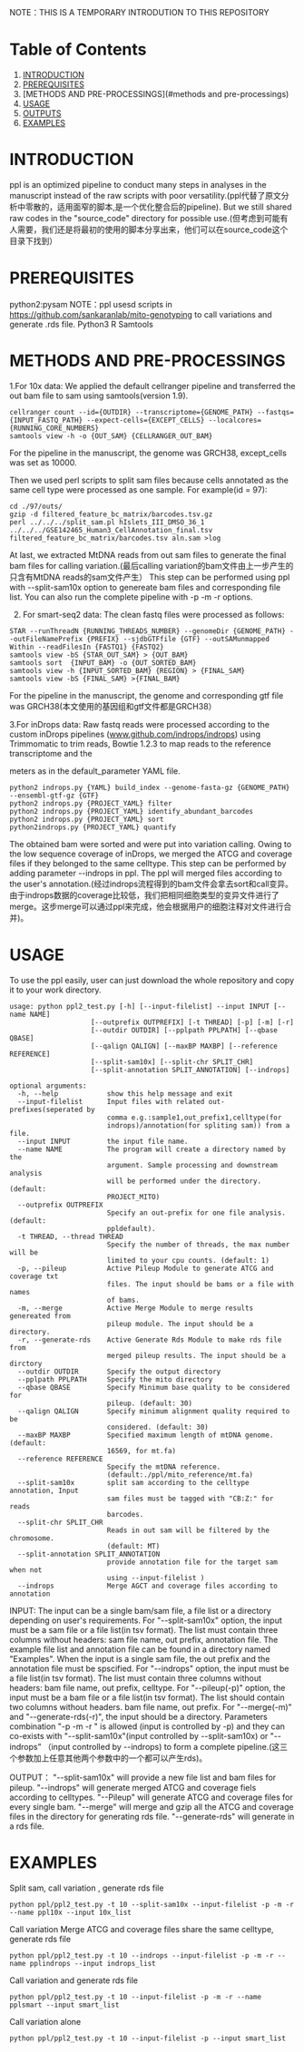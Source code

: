 NOTE：THIS IS A TEMPORARY INTRODUTION TO THIS REPOSITORY
# Table of Contents
1. [INTRODUCTION](#introduction)
2. [PREREQUISITES](#prerequisites)
3. [METHODS AND PRE-PROCESSINGS](#methods and pre-processings)
4. [USAGE](#usage)
5. [OUTPUTS](#outputs)
6. [EXAMPLES](#examples)

# INTRODUCTION 
ppl is an optimized pipeline to conduct many steps in analyses in the manuscript instead of the raw scripts with poor versatility.(ppl代替了原文分析中零散的，适用面窄的脚本,是一个优化整合后的pipeline). But we still shared raw codes in the "source_code" directory for possible use.(但考虑到可能有人需要，我们还是将最初的使用的脚本分享出来，他们可以在source_code这个目录下找到）

# PREREQUISITES
python2:pysam
NOTE：ppl usesd scripts in https://github.com/sankaranlab/mito-genotyping to call variations and generate .rds file.
Python3
R
Samtools

# METHODS AND PRE-PROCESSINGS
1.For 10x data:
We applied the default cellranger pipeline and transferred the out bam file to sam using samtools(version 1.9).

```
cellranger count --id={OUTDIR} --transcriptome={GENOME_PATH} --fastqs={INPUT_FASTQ_PATH} --expect-cells={EXCEPT_CELLS} --localcores={RUNNING_CORE_NUMBERS}
samtools view -h -o {OUT_SAM} {CELLRANGER_OUT_BAM}
```
For the pipeline in the manuscript, the genome was GRCH38, except_cells was set as 10000. 

Then we used perl scripts to split sam files because cells annotated as the same cell type were processed as one sample. For example(id = 97):

```
cd ./97/outs/
gzip -d filtered_feature_bc_matrix/barcodes.tsv.gz
perl ../../../split_sam.pl hIslets_III_DMSO_36_1 ../../../GSE142465_Human3_CellAnnotation_final.tsv filtered_feature_bc_matrix/barcodes.tsv aln.sam >log
```

At last, we extracted MtDNA reads from out sam files to generate the final bam files for calling variation.(最后calling variation的bam文件由上一步产生的只含有MtDNA reads的sam文件产生）
This step can be performed using ppl with --split-sam10x option to genereate bam files and corresponding file list. You can also run the complete pipeline with -p -m -r options.

2. For smart-seq2 data:
The clean fastq files were processed as follows:

```
STAR --runThreadN {RUNNING_THREADS_NUMBER} --genomeDir {GENOME_PATH} --outFileNamePrefix {PREFIX} --sjdbGTFfile {GTF} --outSAMunmapped Within --readFilesIn {FASTQ1} {FASTQ2}
samtools view -bS {STAR_OUT_SAM} > {OUT_BAM}
samtools sort  {INPUT_BAM} -o {OUT_SORTED_BAM}
samtools view -h {INPUT_SORTED_BAM} {REGION} > {FINAL_SAM}
samtools view -bS {FINAL_SAM} >{FINAL_BAM}
```

For the pipeline in the manuscript, the genome and corresponding gtf file was GRCH38(本文使用的基因组和gtf文件都是GRCH38）

3.For inDrops data:
Raw fastq reads were processed according to the custom inDrops pipelines (www.github.com/indrops/indrops) using Trimmomatic to trim reads, Bowtie 1.2.3 to map reads to the reference transcriptome and the 

meters as in the default_parameter YAML file.

```
python2 indrops.py {YAML} build_index --genome-fasta-gz {GENOME_PATH} --ensembl-gtf-gz {GTF}
python2 indrops.py {PROJECT_YAML} filter
python2 indrops.py {PROJECT_YAML} identify_abundant_barcodes
python2 indrops.py {PROJECT_YAML} sort
python2indrops.py {PROJECT_YAML} quantify
```
The obtained bam were sorted and were put into variation calling. Owing to the low sequence coverage of inDrops, we merged the ATCG and coverage files if they belonged to the same celltype. This step can be performed by adding parameter --indrops in ppl. The ppl will merged files according to the user's annotation.(经过indrops流程得到的bam文件会拿去sort和call变异。由于indrops数据的coverage比较低，我们把相同细胞类型的变异文件进行了merge。这步merge可以通过ppl来完成，他会根据用户的细胞注释对文件进行合并)。

# USAGE
To use the ppl easily, user can just download the whole repository and copy it to your work directory. 
```
usage: python ppl2_test.py [-h] [--input-filelist] --input INPUT [--name NAME]
                    [--outprefix OUTPREFIX] [-t THREAD] [-p] [-m] [-r]
                    [--outdir OUTDIR] [--pplpath PPLPATH] [--qbase QBASE]
                    [--qalign QALIGN] [--maxBP MAXBP] [--reference REFERENCE]
                    [--split-sam10x] [--split-chr SPLIT_CHR]
                    [--split-annotation SPLIT_ANNOTATION] [--indrops]
 
optional arguments:
  -h, --help            show this help message and exit
  --input-filelist      Input files with related out-prefixes(seperated by
                        comma e.g.:sample1,out_prefix1,celltype(for
                        indrops)/annotation(for spliting sam)) from a file.
  --input INPUT         the input file name.
  --name NAME           The program will create a directory named by the
                        argument. Sample processing and downstream analysis
                        will be performed under the directory. (default:
                        PROJECT_MITO)
  --outprefix OUTPREFIX
                        Specify an out-prefix for one file analysis. (default:
                        ppldefault).
  -t THREAD, --thread THREAD
                        Specify the number of threads, the max number will be
                        limited to your cpu counts. (default: 1)
  -p, --pileup          Active Pileup Module to generate ATCG and coverage txt
                        files. The input should be bams or a file with names
                        of bams.
  -m, --merge           Active Merge Module to merge results genereated from
                        pileup module. The input should be a directory.
  -r, --generate-rds    Active Generate Rds Module to make rds file from
                        merged pileup results. The input should be a dirctory
  --outdir OUTDIR       Specify the output directory
  --pplpath PPLPATH     Specify the mito directory
  --qbase QBASE         Specify Minimum base quality to be considered for
                        pileup. (default: 30)
  --qalign QALIGN       Specify minimum alignment quality required to be
                        considered. (default: 30)
  --maxBP MAXBP         Specified maximum length of mtDNA genome. (default:
                        16569, for mt.fa)
  --reference REFERENCE
                        Specify the mtDNA reference.
                        (default:./ppl/mito_reference/mt.fa)
  --split-sam10x        split sam according to the celltype annotation, Input
                        sam files must be tagged with "CB:Z:" for reads
                        barcodes.
  --split-chr SPLIT_CHR
                        Reads in out sam will be filtered by the chromosome.
                        (default: MT)
  --split-annotation SPLIT_ANNOTATION
                        provide annotation file for the target sam when not
                        using --input-filelist )
  --indrops             Merge AGCT and coverage files according to annotation
  ```
  
 INPUT:
 The input can be a single bam/sam file, a file list or a directory depending on user's requirements. For "--split-sam10x" option, the input must be a sam file or a file list(in tsv format). The list must contain three columns without headers: sam file name, out prefix, annotation file. The example file list and annotation file can be found in a directory named "Examples". When the input is a single sam file, the out prefix and the annotation file must be spscified. For "--indrops" option, the input must be a file list(in tsv format). The list must contain three columns without headers: bam file name, out prefix, celltype. For "--pileup(-p)" option, the input must be a bam file or a file list(in tsv format). The list should contain two columns without headers. bam file name, out prefix. For "--merge(-m)" and "--generate-rds(-r)", the input should be a directory. Parameters combination "-p -m -r " is allowed (input is controlled by -p)  and they can co-exists with "--split-sam10x"(input controlled by --split-sam10x) or "--indrops” （input controlled by --indrops) to form a complete pipeline.(这三个参数加上任意其他两个参数中的一个都可以产生rds)。
  
 OUTPUT：
 "--split-sam10x" will provide a new file list and bam files for pileup.
 "--indrops" will generate merged ATCG and coverage fiels according to celltypes.
 "--Pileup" will generate ATCG and coverage files for every single bam.
 "--merge" will merge and gzip all the ATCG and coverage files in the directory for generating rds file.
 "--generate-rds" will generate in a rds file.
 
 # EXAMPLES
 Split sam, call variation , generate rds file
 
 ```
 python ppl/ppl2_test.py -t 10 --split-sam10x --input-filelist -p -m -r --name ppl10x --input 10x_list
 ```
 Call variation Merge ATCG and coverage files share the same celltype, generate rds file
 
 ```
 python ppl/ppl2_test.py -t 10 --indrops --input-filelist -p -m -r --name pplindrops --input indrops_list
 ```
 Call variation and generate rds file 
 ```
 python ppl/ppl2_test.py -t 10 --input-filelist -p -m -r --name pplsmart --input smart_list
 ```
 Call variation alone
 ```
 python ppl/ppl2_test.py -t 10 --input-filelist -p --input smart_list
 ```
